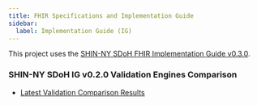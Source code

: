 ```yaml
---
title: FHIR Specifications and Implementation Guide
sidebar:
  label: Implementation Guide (IG)
---
```


This project uses the [SHIN-NY SDoH FHIR Implementation Guide v0.3.0](https://djq7jdt8kb490.cloudfront.net/1115/index.html).

<!-- <iframe src="https://djq7jdt8kb490.cloudfront.net/1115/index.html" width="800" height="900">
</iframe> -->

### SHIN-NY SDoH IG v0.2.0 Validation Engines Comparison 

- [Latest Validation Comparison Results](https://github.com/tech-by-design/docs.techbd.org/tree/main/public/assurance/1115-waiver/ahc-hrsn/screening/regression-test-prime/fhir-service-prime/results/2024/05)